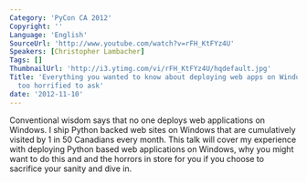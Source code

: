 ```yaml
---
Category: 'PyCon CA 2012'
Copyright: ''
Language: 'English'
SourceUrl: 'http://www.youtube.com/watch?v=rFH_KtFYz4U'
Speakers: [Christopher Lambacher]
Tags: []
ThumbnailUrl: 'http://i3.ytimg.com/vi/rFH_KtFYz4U/hqdefault.jpg'
Title: 'Everything you wanted to know about deploying web apps on Windows but were
  too horrified to ask'
date: '2012-11-10'
---
```

Conventional wisdom says that no one deploys web applications on Windows. I
ship Python backed web sites on Windows that are cumulatively visited by 1 in
50 Canadians every month. This talk will cover my experience with deploying
Python based web applications on Windows, why you might want to do this and
and the horrors in store for you if you choose to sacrifice your sanity and
dive in.

